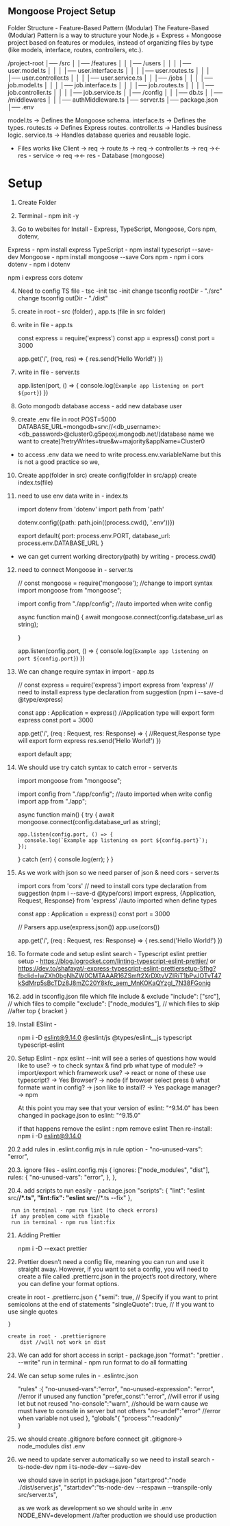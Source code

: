 ## Mongoose Project Setup

Folder Structure - Feature-Based Pattern (Modular)
The Feature-Based (Modular) Pattern is a way to structure your Node.js + Express + Mongoose project based on features or modules, instead of organizing files by type (like models, interface, routes, controllers, etc.).

/project-root
│── /src
│   │── /features
│   │   │── /users
│   │   │   │── user.model.ts
│   │   │   │── user.interface.ts
│   │   │   │── user.routes.ts
│   │   │   │── user.controller.ts
│   │   │   │── user.service.ts
│   │   │── /jobs
│   │   │   │── job.model.ts 
│   │   │   │── job.interface.ts 
│   │   │   │── job.routes.ts
│   │   │   │── job.controller.ts
│   │   │   │── job.service.ts
│   │── /config
│   │   │── db.ts
│   │── /middlewares
│   │   │── authMiddleware.ts
│── server.ts
│── package.json
│── .env


model.ts → Defines the Mongoose schema.
interface.ts → Defines the types.
routes.ts → Defines Express routes.
controller.ts → Handles business logic.
service.ts → Handles database queries and reusable logic.

* Files works like
Client -> req -> route.ts -> req -> controller.ts 
        -> req -><- res - service -> req -><- res - Database (mongoose)



# Setup

1. Create Folder 

2. Terminal - npm init -y

3. Go to websites for Install - Express, TypeScript, Mongoose, Cors npm, dotenv, 

Express - npm install express
TypeScript - npm install typescript --save-dev
Mongoose - npm install mongoose --save
Cors npm - npm i cors
dotenv - npm i dotenv

npm i express cors dotenv

4. Need to config TS file - tsc -init
    tsc -init
        change tsconfig rootDir - "./src"
        change tsconfig outDir - "./dist"


5. create in root - src (folder) , app.ts (file in src folder)

6. write in file - app.ts

    const express = require('express')
    const app = express()
    const port = 3000

    app.get('/', (req, res) => {
      res.send('Hello World!')
    })

7. write in file - server.ts

    app.listen(port, () => {
      console.log(`Example app listening on port ${port}`)
    })

8. Goto mongodb database access - add new database user
9. create .env file in root
    POST=5000
    DATABASE_URL=mongodb+srv://<db_username>:<db_password>@cluster0.g5peoxj.mongodb.net/(database name we want to create)?retryWrites=true&w=majority&appName=Cluster0

* to access .env data we need to write process.env.variableName but this is not a good practice so we,

10. Create app(folder in src) create config(folder in src/app) create index.ts(file)

11. need to use env data write in - index.ts

    import dotenv from 'dotenv'
    import path from 'path'
    
    dotenv.config({path: path.join((process.cwd(), '.env'))})

    export default{
        port: process.env.PORT,
        database_url: process.env.DATABASE_URL
    }

* we can get current working directory(path) by writing - process.cwd()


12. need to connect Mongoose in - server.ts

    // const mongoose = require('mongoose'); //change to import syntax
    import mongoose from "mongoose";

    import config from "./app/config"; //auto imported when write config

    async function main() {
     await mongoose.connect(config.database_url as string);

    }

    app.listen(config.port, () => {
      console.log(`Example app listening on port ${config.port}`)
    })

13. We can change require syntax in import - app.ts
    
    // const express = require('express') 
    import express from 'express' // need to install express type declaration
            from  suggestion (npm i --save-d @type/express)

    const app : Application = express()
        //Application type will export form express
    const port = 3000

    app.get('/', (req : Request, res: Response) => { 
                //Request,Response type will export form express
      res.send('Hello World!')
    })

    export default app;

14. We should use try catch syntax to catch error - server.ts

    import mongoose from "mongoose";

    import config from "./app/config"; //auto imported when write config
    import app from "./app";

    async function main() {
      try {
        await mongoose.connect(config.database_url as string);

        app.listen(config.port, () => {
          console.log(`Example app listening on port ${config.port}`);
        });
      } catch (err) {
        console.log(err);
      }
    }


15. As we work with json so we need parser of json & need cors - server.ts

    import cors from 'cors' // need to install cors type declaration
            from  suggestion (npm i --save-d @type/cors)
    import express, {Application, Request, Response} from 'express'
                    //auto imported when define types


    const app : Application = express()
    const port = 3000

    // Parsers
    app.use(express.json())
    app.use(cors())

    app.get('/', (req : Request, res: Response) => { 
      res.send('Hello World!')
    })


16. To formate code and setup eslint
    search - Typescript eslint prettier setup - https://blog.logrocket.com/linting-typescript-eslint-prettier/
    or
    https://dev.to/shafayat/-express-typescript-eslint-prettiersetup-5fhg?fbclid=IwZXh0bgNhZW0CMTAAAR16ZSmft2XrDXtvVZIRiT1bPvJOTvT47kSdMrp5sBcTDz8J8mZC20Y8kfc_aem_MnKOKaQYzgl_7N38FGonig

16.2. add in tsconfig.json file which file include & exclude
    "include": ["src"], // which files to compile
    "exclude": ["node_modules"], // which files to skip
        //after top { bracket }


<!-- 17. to create TypeScript compiler settings - tsc --init
    This will generate a default TypeScript configuration file
    Change the config.tsc -
        rootDir = 'src'
        outDir = 'dist' -->

19. Install ESlint - 
    <!-- npm install eslint @typescript-eslint/parser @typescript-eslint/eslint-plugin --save-dev -->
    npm i -D eslint@9.14.0 @eslint/js @types/eslint__js typescript typescript-eslint

20. Setup Eslint - 
        npx eslint --init
    will see a series of questions
        how would like to use? -> to check syntax & find prb
        what type of module? -> import/export
        which framework use? -> react or none of these
        use typescript? -> Yes
        Browser? -> node (if browser select press i)
        what formate want in config? -> json
        like to install? -> Yes
        package manager? -> npm

    At this point you may see that your version of eslint: "^9.14.0" has been changed in package.json to eslint: "^9.15.0"

    if that happens remove the eslint : npm remove eslint
    Then re-install: npm i -D eslint@9.14.0


20.2 add rules in .eslint.config.mjs
    in rule option -
        "no-unused-vars": "error",

20.3. ignore files - eslint.config.mjs
     {
     ignores: ["node_modules", "dist"],
     rules: {
      "no-unused-vars": "error",
        },
     },
     <!-- ]  // before 3rd array -->

20.4. add scripts to run easily - package.json
        "scripts": {
            <!-- There can be more others -->
     "lint": "eslint src/**/*.ts",
     "lint:fix": "eslint src/**/*.ts --fix"
     },

     run in terminal - npm run lint (to check errors)
     if any problem come with fixable
     run in terminal - npm run lint:fix


21. Adding Prettier
    <!-- npm install --save-dev prettier -->
    npm i -D --exact prettier

22. Prettier doesn’t need a config file, meaning you can run and use it straight away. However, if you want to set a config, you will need to create a file called .prettierrc.json in the project’s root directory, where you can define your format options.

create in root - .prettierrc.json
       {
  "semi": true, // Specify if you want to print semicolons at the end of statements
  "singleQuote": true, // If you want to use single quotes
  <!-- "arrowParens": "avoid", // Include parenthesis around a sole arrow function parameter -->
    }

    create in root - .prettierignore
        dist //will not work in dist

23. We can add for short access in script - package.json
        "format": "prettier . --write"
    run in terminal - npm run format
            to do all formatting

    <!-- We Can start formatting our code using Prettier -->
    <!-- npx prettier --write src/index.ts -->


<!-- 24. add the Prettier command to our scripts 
    "scripts": {
    "dev": "tsc --watch",
    "lint": "eslint --ext .js,.ts .",
    "format": "prettier --ignore-path .gitignore --write \"**/*.+(js|ts|json)\""
    },

Now, you can run the npm run format command to format and fix all your code

25. In VSCode, go to the extensions tab, look for the Prettier extension, and ensure it’s enabled. Once enabled, we need to configure a few things in VSCode.

You can open your command palette (Command + Shift + P) and look for Preferences: Open User Settings (JSON). Then you’ll need to change your editor’s default formatter and add an extra config to format code when you save your files:

// settings.json
{
  "editor.defaultFormatter": "esbenp.prettier-vscode",
  "editor.formatOnSave": true,
  ...
} -->

24. We can setup some rules in - .eslintrc.json

    "rules" :{
        "no-unused-vars":"error",
        "no-unused-expression": "error",  //error if unused any function
        "prefer_const":"error",   //will error if using let but not reused
        "no-console":"warn",  //should be warn cause we must have to console in
                                server  but not others
        "no-undef":"error"  //error when variable not used
    },
    "globals"{
    "process":"readonly"   
    }

25. we should create .gitignore before connect git
        .gitignore->
            node_modules
            dist
            .env

26. we need to update server automatically so we need to install 
       search - ts-node-dev
             npm i ts-node-dev --save-dev

    we should save in script in package.json
        "start:prod":"node ./dist/server.js",
        "start:dev":"ts-node-dev --respawn --transpile-only src/server.ts",

    as we work as development so we should write in .env
        NODE_ENV=development   //after production we should use production
        
